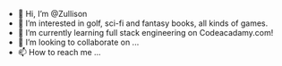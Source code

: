 - 👋 Hi, I’m @Zullison
- 👀 I’m interested in golf, sci-fi and fantasy books, all kinds of games.
- 🌱 I’m currently learning full stack engineering on Codeacadamy.com!
- 💞️ I’m looking to collaborate on ...
- 📫 How to reach me ...

<!---
Zullison/Zullison is a ✨ special ✨ repository because its `README.md` (this file) appears on your GitHub profile.
You can click the Preview link to take a look at your changes.
--->
